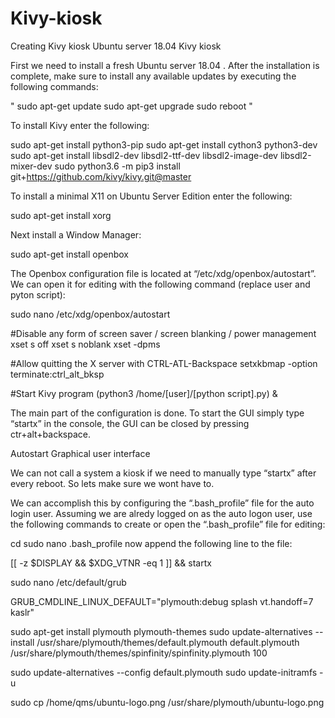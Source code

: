 # Kivy-kiosk
Creating Kivy kiosk 
Ubuntu server 18.04  Kivy kiosk

First we need to install a fresh Ubuntu server 18.04 . After the installation is complete, make sure to install any available updates by executing the following commands:

"
sudo apt-get update
sudo apt-get upgrade 
sudo reboot
"

To install Kivy enter the following:

sudo apt-get install python3-pip
sudo apt-get install cython3 python3-dev
sudo apt-get install libsdl2-dev libsdl2-ttf-dev libsdl2-image-dev libsdl2-mixer-dev
sudo python3.6 -m pip3 install git+https://github.com/kivy/kivy.git@master


To install a minimal X11 on Ubuntu Server Edition enter the following:

sudo apt-get install xorg

Next install a Window Manager:

sudo apt-get install openbox

The Openbox configuration file is located at “/etc/xdg/openbox/autostart”. We can open it for editing with the following command (replace user and pyton script):

sudo nano /etc/xdg/openbox/autostart

#Disable any form of screen saver / screen blanking / power management
xset s off
xset s noblank
xset -dpms

#Allow quitting the X server with CTRL-ATL-Backspace
setxkbmap -option terminate:ctrl_alt_bksp

#Start Kivy program
(python3 /home/[user]/[python script].py) &


The main part of the configuration is done. To start the GUI simply type “startx” in the console, the GUI can be closed by pressing ctr+alt+backspace.

Autostart Graphical user interface

We can not call a system a kiosk if we need to manually type “startx” after every reboot. So lets make sure we wont have to.

We can accomplish this by configuring the “.bash_profile” file for the auto login user. Assuming we are alredy logged on as the auto logon user, use the following commands to create or open the “.bash_profile” file for editing:

cd
sudo nano .bash_profile
now append the following line to the file:

[[ -z $DISPLAY && $XDG_VTNR -eq 1 ]] && startx
 



sudo nano /etc/default/grub

GRUB_CMDLINE_LINUX_DEFAULT="plymouth:debug splash vt.handoff=7 kaslr"

sudo apt-get install plymouth plymouth-themes
sudo update-alternatives --install /usr/share/plymouth/themes/default.plymouth default.plymouth /usr/share/plymouth/themes/spinfinity/spinfinity.plymouth 100

sudo update-alternatives --config default.plymouth
sudo update-initramfs -u

sudo cp /home/qms/ubuntu-logo.png /usr/share/plymouth/ubuntu-logo.png
